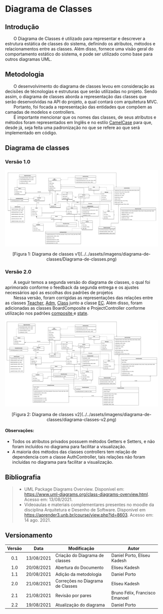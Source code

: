 # Diagrama de Classes
 
## Introdução
 
&emsp;&emsp;O Diagrama de Classes é utilizado para representar e descrever a estrutura estática de classes do sistema, definindo os atributos, métodos e relacionamentos entre as classes. Além disso, fornece uma visão geral do comportamento estático do sistema, e pode ser utilizado como base para outros diagramas UML.

## Metodologia

&emsp;&emsp;O desenvolvimento do diagrama de classes levou em consideração as decisões de técnologias e estruturas que serão utilizadas no projeto. Sendo assim, o diagrama de classes aborda a representação das classes que serão desenvolvidas na API do projeto, a qual contará com arquitetura MVC.<br>
&emsp;&emsp;Portanto, foi focada a representação das entidades que compõem as camadas de modelos e controllers.<br>
&emsp;&emsp;É importante mencionar que os nomes das classes, de seus atributos e métodos foram representados em Inglês e no estilo [CamelCase](https://pt.wikipedia.org/wiki/CamelCase) para que, desde já, seja feita uma padronização no que se refere ao que será implementado em código.

## Diagrama de classes

### Versão 1.0
![Diagrama de classes](../../assets/imagens/diagrama-de-classes/Diagrama-de-classes.png)
<center>[Figura 1: Diagrama de classes v1](../../assets/imagens/diagrama-de-classes/Diagrama-de-classes.png)</center>

### Versão 2.0
&emsp;&emsp;A seguir temos a segunda versão do diagrama de classes, o qual foi aprimorado conforme o feedback da segunda entrega e os ajustes necessários apó as escolhas dos padrões de projetos<br>
&emsp;&emsp;Nessa versão, foram corrigidas as representações das relações entre as classes [Teacher](../../../base/requisitos/modelagem/lexicos/#lexico-professor), [Adm](../../../base/requisitos/modelagem/lexicos/#lexico-administrador), [Class](../../../base/requisitos/modelagem/lexicos/#lexico-turma) junto a classe [EC](../../../base/requisitos/modelagem/lexicos/#lexico-centro-educacional). Além disso, foram adicionadas as classes BoardComposite e ProjectController conforme utilização nos padrões [composite ]() e [state]().

![Diagrama de classes](../../assets/imagens/diagrama-de-classes/diagrama-classes-v2.png)
<center>[Figura 2: Diagrama de classes v2](../../assets/imagens/diagrama-de-classes/diagrama-classes-v2.png)</center>

 
#### **Observações**:<br>
- Todos os atributos privados possuem métodos Getters e Setters, e não foram incluídos no diagrama para facilitar a visualização.
- A maioria dos métodos das classes controllers tem relação de dependencia com a classe AuthController, tais relações não foram incluídas no diagrama para facilitar a visualização.
 
## Bibliografia
> - UML Package Diagrams Overview. Disponível em: <https://www.uml-diagrams.org/class-diagrams-overview.html>. Acesso em: 13/08/2021.
> - Videoaulas e materiais complementares presentes no moodle da disciplina Arquitetura e Desenho de Software. Disponível em <https://aprender3.unb.br/course/view.php?id=8603>. Acesso em: 14 ago. 2021.

## Versionamento
| Versão | Data | Modificação | Autor |
| :-: | -- | -- | -- |
|0.1| 13/08/2021 | Criação do Diagrama de classes              |  Daniel Porto, Eliseu Kadesh  |
|1.0| 20/08/2021 | Abertura do Documento                       |  Eliseu Kadesh |
|1.1| 20/08/2021 | Adição da metodologia                       |  Daniel Porto  |
|2.0| 21/08/2021 | Correções no Diagrama de Classes            |  Eliseu Kadesh |
|2.1| 21/08/2021 | Revisão por pares | Bruno Félix, Francisco Emanoel |
|2.2| 19/08/2021 | Atualização do diagrama | Daniel Porto | 
